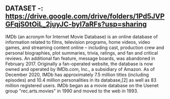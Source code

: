 ## DATASET -: https://drive.google.com/drive/folders/1Pd5JVPGFqjS0tOiL_2juyJC-byl7aRFs?usp=sharing

IMDb (an acronym for Internet Movie Database) is an online database of information related to films, television programs, home videos, video games, and streaming content online – including cast, production crew and personal biographies, plot summaries, trivia, ratings, and fan and critical reviews. An additional fan feature, message boards, was abandoned in February 2017. Originally a fan-operated website, the database is now owned and operated by IMDb.com, Inc., a subsidiary of Amazon.
As of December 2020, IMDb has approximately 7.5 million titles (including episodes) and 10.4 million personalities in its database,[2] as well as 83 million registered users.
IMDb began as a movie database on the Usenet group "rec.arts.movies" in 1990 and moved to the web in 1993.
